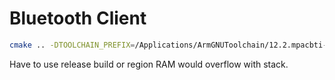 # Bluetooth Client

```bash
cmake .. -DTOOLCHAIN_PREFIX=/Applications/ArmGNUToolchain/12.2.mpacbti-rel1/arm-none-eabi/ -DCMAKE_BUILD_TYPE=Release
```

Have to use release build or region RAM would overflow with stack. 
